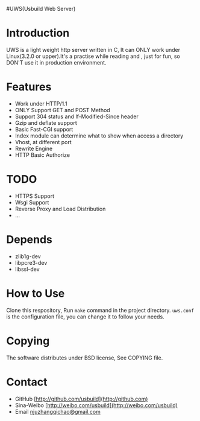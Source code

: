 #UWS(Usbuild Web Server)

Introduction
=================================================
UWS is a light weight http server written in C, It can ONLY work under Linux(3.2.0 or upper).It's a practise while reading <Advanced Programming in Unix Environment> and <Unix Net Programming>, just for fun, so DON'T use it in production environment.

Features
=================================================
* Work under HTTP/1.1
* ONLY Support GET and POST Method
* Support 304 status and If-Modified-Since header
* Gzip and deflate support
* Basic Fast-CGI support
* Index module can determine what to show when access a directory
* Vhost, at different port
* Rewrite Engine
* HTTP Basic Authorize

TODO
================================================
* HTTPS Support
* Wsgi Support
* Reverse Proxy and Load Distribution
* ...

Depends
===============================================
* zlib1g-dev
* libpcre3-dev
* libssl-dev

How to Use
===============================================
Clone this respository, Run `make` command in the project directory. `uws.conf` is the configuration file, you can change it to follow your needs.

Copying
==============================================
The software distributes under BSD license, See COPYING file.

Contact
==============================================
* GitHub [http://github.com/usbuild](http://github.com)
* Sina-Weibo [http://weibo.com/usbuild](http://weibo.com/usbuild)
* Email [njuzhangqichao@gmail.com](mailto:njuzhangqichao@gmail.com)
